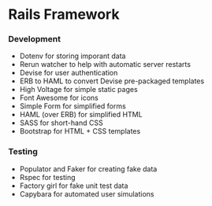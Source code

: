 # Rails Framework

### Development

- Dotenv for storing imporant data
- Rerun watcher to help with automatic server restarts
- Devise for user authentication
- ERB to HAML to convert Devise pre-packaged templates
- High Voltage for simple static pages
- Font Awesome for icons
- Simple Form for simplified forms
- HAML (over ERB) for simplified HTML
- SASS for short-hand CSS
- Bootstrap for HTML + CSS templates


### Testing

- Populator and Faker for creating fake data
- Rspec for testing
- Factory girl for fake unit test data
- Capybara for automated user simulations

